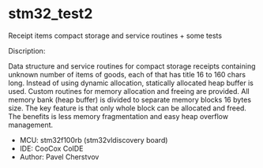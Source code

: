 # stm32_test2

Receipt items compact storage and service routines + some tests

Discription:

Data structure and service routines for compact storage receipts
containing unknown number of items of goods, each of that has title
16 to 160 chars long. Instead of using dynamic allocation,
statically allocated heap buffer is used. Custom routines for memory
allocation and freeing are provided. All memory bank (heap buffer)
is divided to separate memory blocks 16 bytes size. The key feature is
that only whole block can be allocated and freed. The benefits is
less memory fragmentation and easy heap overflow management.


* MCU: stm32f100rb (stm32vldiscovery board)
* IDE: CooCox CoIDE
* Author: Pavel Cherstvov
